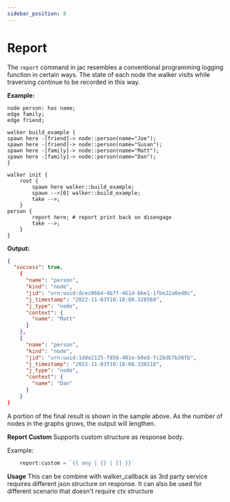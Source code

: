 ```yaml
---
sidebar_position: 8
---
```


# Report

The `report` command in jac resembles a conventional programming logging function in certain ways. The state of each node the walker visits while traversing continue to be recorded in this way.

**Example:**
```jac
node person: has name;
edge family;
edge friend;

walker build_example {
spawn here -[friend]-> node::person(name="Joe");
spawn here -[friend]-> node::person(name="Susan");
spawn here -[family]-> node::person(name="Matt");
spawn here -[family]-> node::person(name="Dan");
}

walker init {
    root {
        spawn here walker::build_example;
        spawn -->[0] walker::build_example;
        take -->;
    }
person {
        report here; # report print back on disengage
        take -->;
    }
}
```
**Output:**
```json
{
  "success": true,
    {
      "name": "person",
      "kind": "node",
      "jid": "urn:uuid:dcec06b4-4b7f-461d-bbe1-1fbe22a0ed0c",
      "j_timestamp": "2022-11-03T10:18:08.328560",
      "j_type": "node",
      "context": {
        "name": "Matt"
      }
    },
    {
      "name": "person",
      "kind": "node",
      "jid": "urn:uuid:1dde2125-f858-401e-b0e8-fc2bdb7b38fb",
      "j_timestamp": "2022-11-03T10:18:08.330218",
      "j_type": "node",
      "context": {
        "name": "Dan"
      }
    }
}
```
A portion of the final result is shown in the sample above. As the number of nodes in the graphs grows, the output will lengthen.

**Report Custom**
Supports custom structure as response body.

Example:

```js
    report:custom = `{{ any | {} | [] }}`
```

**Usage**
This can be combine with walker_callback as 3rd party service requires different json structure on response.
It can also be used for different scenario that doesn't require ctx structure